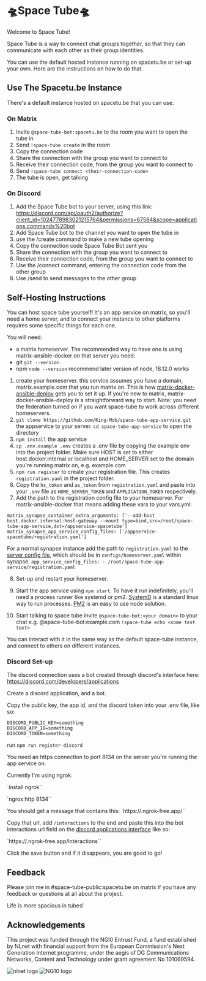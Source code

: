 # 🛸Space Tube🛸

Welcome to Space Tube!

Space Tube is a way to connect chat groups together, so that they can communicate with each other as their group identities. 

You can use the default hosted instance running on spacetu.be or set-up your own. Here are the instructions on how to do that.

## Use The Spacetu.be Instance

There's a default instance hosted on spacetu.be that you can use.

### On Matrix

1. Invite `@space-tube-bot:spacetu.be` to the room you want to open the tube in
2. Send `!space-tube create` in the room
3. Copy the connection code
4. Share the connection with the group you want to connect to
6. Receive their connection code, from the group you want to connect to
5. Send `!space-tube connect <their-connection-code>`
6. The tube is open, get talking

### On Discord

1. Add the Space Tube bot to your server, using this link: https://discord.com/api/oauth2/authorize?client_id=1024778983021215764&permissions=67584&scope=applications.commands%20bot
2. Add Space Tube bot to the channel you want to open the tube in
3. use the /create command to make a new tube opening
4. Copy the connection code Space Tube Bot sent you
5. Share the connection with the group you want to connect to
6. Receive their connection code, from the group you want to connect to
7. Use the /connect command, entering the connection code from the other group
8. Use /send to send messages to the other group 

## Self-Hosting Instructions

You can host space tube yourself! It's an app service on matrix, so you'll need a home server, and to connect your instance to other platforms requires some specific things for each one.

You will need:

* a matrix homeserver. The recommended way to have one is using matrix-ansible-docker
on that server you need:
* git `git --version`
* npm `node --version` recommend later version of node, 18.12.0 works 

1. create your homeserver. this service assumes you have a domain, matrix.example.com that you run matrix on. This is how [matrix-docker-ansible-deploy](https://github.com/spantaleev/matrix-docker-ansible-deploy) gets you to set it up. If you're new to matrix, matrix-docker-ansible-deploy is a straightforward way to start. Note: you need the federation turned on if you want space-tube to work across different homeservers.
2. `git clone https://github.com/King-Mob/space-tube-app-service.git` the appservice to your server. `cd space-tube-app-service` to open the directory
3. `npm install` the app service
4. `cp .env.example .env` creates a .env file by copying the example env into the project folder. Make sure HOST is set to either host.docker.internal or localhost and HOME_SERVER set to the domain you're running matrix on, e.g. example.com
5. `npm run register` to create your registration file. This creates `registration.yaml` in the project folder.
6. Copy the `hs_token` and `as_token` from `registration.yaml` and paste into your `.env` file as `HOME_SERVER_TOKEN` and `APPLICATION_TOKEN` respectively.
7. Add the path to the registration config file to your homeserver. For matrix-ansible-docker that means adding these vars to your vars.yml:
```
matrix_synapse_container_extra_arguments: ['--add-host host.docker.internal:host-gateway --mount type=bind,src=/root/space-tube-app-service,dst=/appservice-spacetube']
matrix_synapse_app_service_config_files: ['/appservice-spacetube/registration.yaml']
```

For a normal synapse instance add the path to `registration.yaml` to the [server config file](https://matrix-org.github.io/synapse/latest/application_services.html), which should be in `configs/homeserver.yaml` within synapse.
`app_service_config_files: - /root/space-tube-app-service/registration.yaml`

8. Set-up and restart your homeserver.
9. Start the app service using `npm start`. To have it run indefinitely, you'll need a process runner like systemd or pm2. [SystemD](https://nodesource.com/blog/running-your-node-js-app-with-systemd-part-1/) is a standard linux way to run processes. [PM2](https://www.digitalocean.com/community/tutorials/how-to-use-pm2-to-setup-a-node-js-production-environment-on-an-ubuntu-vps) is an easy to use node solution.

10. Start talking to space tube
	invite `@space-tube-bot:<your domain>` to your chat e.g. @space-tube-bot:example.com
	`!space-tube echo <some test text>`

You can interact with it in the same way as the default space-tube instance, and connect to others on different instances.

### Discord Set-up

The discord connection uses a bot created through discord's interface here: https://discord.com/developers/applications

Create a discord application, and a bot.

Copy the  public key, the app id, and the discord token into your .env file, like so:
```
DISCORD_PUBLIC_KEY=something
DISCORD_APP_ID=something
DISCORD_TOKEN=something
```
run `npm run register-discord`

You need an https connection to port 8134 on the server you're running the app service on.

Currently I'm using ngrok.

`install ngrok``

`ngrox http 8134``

You should get a message that contains this:
`https://<string-of-letters-and-numbers>.ngrok-free.app/``

Copy that url, add `/interactions` to the end and paste this into the bot interactions url field on the [discord applications interface](https://discord.com/developers/applications) like so:

`https://<string-of-letters-and-numbers>.ngrok-free.app/interactions``

Click the save button and if it disappears, you are good to go!

## Feedback

Please join me in #space-tube-public:spacetu.be on matrix if you have any feedback or questions at all about the project.

Life is more spacious in tubes!

## Acknowledgements

This project was funded through the NGI0 Entrust Fund, a fund established by NLnet with financial support from the European Commission's Next Generation Internet programme, under the aegis of DG Communications Networks, Content and Technology under grant agreement No 101069594.

![nlnet logo](https://nlnet.nl/logo/banner.png)
![NG10 logo](https://nlnet.nl/image/logos/NGI0Entrust_tag.svg)
